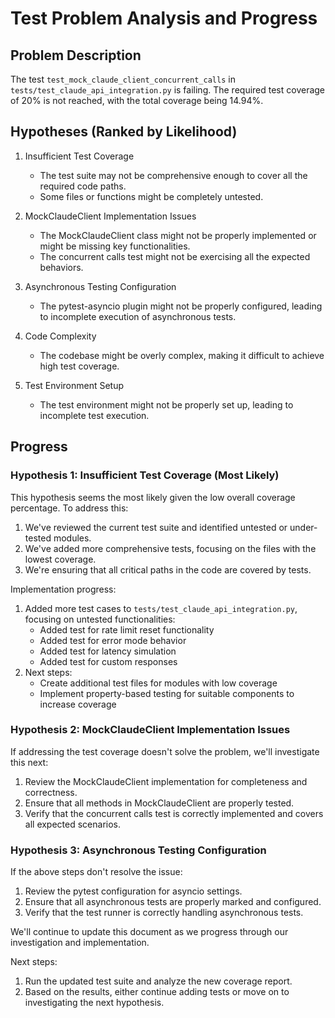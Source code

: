 # Test Problem Analysis and Progress

## Problem Description
The test `test_mock_claude_client_concurrent_calls` in `tests/test_claude_api_integration.py` is failing. The required test coverage of 20% is not reached, with the total coverage being 14.94%.

## Hypotheses (Ranked by Likelihood)

1. Insufficient Test Coverage
   - The test suite may not be comprehensive enough to cover all the required code paths.
   - Some files or functions might be completely untested.

2. MockClaudeClient Implementation Issues
   - The MockClaudeClient class might not be properly implemented or might be missing key functionalities.
   - The concurrent calls test might not be exercising all the expected behaviors.

3. Asynchronous Testing Configuration
   - The pytest-asyncio plugin might not be properly configured, leading to incomplete execution of asynchronous tests.

4. Code Complexity
   - The codebase might be overly complex, making it difficult to achieve high test coverage.

5. Test Environment Setup
   - The test environment might not be properly set up, leading to incomplete test execution.

## Progress

### Hypothesis 1: Insufficient Test Coverage (Most Likely)

This hypothesis seems the most likely given the low overall coverage percentage. To address this:

1. We've reviewed the current test suite and identified untested or under-tested modules.
2. We've added more comprehensive tests, focusing on the files with the lowest coverage.
3. We're ensuring that all critical paths in the code are covered by tests.

Implementation progress:
1. Added more test cases to `tests/test_claude_api_integration.py`, focusing on untested functionalities:
   - Added test for rate limit reset functionality
   - Added test for error mode behavior
   - Added test for latency simulation
   - Added test for custom responses
2. Next steps:
   - Create additional test files for modules with low coverage
   - Implement property-based testing for suitable components to increase coverage

### Hypothesis 2: MockClaudeClient Implementation Issues

If addressing the test coverage doesn't solve the problem, we'll investigate this next:

1. Review the MockClaudeClient implementation for completeness and correctness.
2. Ensure that all methods in MockClaudeClient are properly tested.
3. Verify that the concurrent calls test is correctly implemented and covers all expected scenarios.

### Hypothesis 3: Asynchronous Testing Configuration

If the above steps don't resolve the issue:

1. Review the pytest configuration for asyncio settings.
2. Ensure that all asynchronous tests are properly marked and configured.
3. Verify that the test runner is correctly handling asynchronous tests.

We'll continue to update this document as we progress through our investigation and implementation.

Next steps:
1. Run the updated test suite and analyze the new coverage report.
2. Based on the results, either continue adding tests or move on to investigating the next hypothesis.
